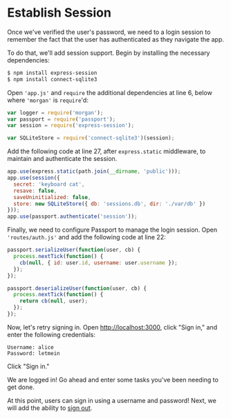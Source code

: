 # Establish Session

Once we've verified the user's password, we need to a login session to remember
the fact that the user has authenticated as they navigate the app.

To do that, we'll add session support.  Begin by installing the necessary
dependencies:

```sh
$ npm install express-session
$ npm install connect-sqlite3
```

Open `'app.js'` and `require` the additional dependencies at line 6, below
where `'morgan'` is `require`'d:

```js
var logger = require('morgan');
var passport = require('passport');
var session = require('express-session');

var SQLiteStore = require('connect-sqlite3')(session);
```

Add the following code at line 27, after `express.static` middleware, to
maintain and authenticate the session.

```js
app.use(express.static(path.join(__dirname, 'public')));
app.use(session({
  secret: 'keyboard cat',
  resave: false,
  saveUninitialized: false,
  store: new SQLiteStore({ db: 'sessions.db', dir: './var/db' })
}));
app.use(passport.authenticate('session'));
```

Finally, we need to configure Passport to manage the login session.  Open
`'routes/auth.js'` and add the following code at line 22:

```js
passport.serializeUser(function(user, cb) {
  process.nextTick(function() {
    cb(null, { id: user.id, username: user.username });
  });
});

passport.deserializeUser(function(user, cb) {
  process.nextTick(function() {
    return cb(null, user);
  });
});
```

Now, let's retry signing in.  Open [http://localhost:3000](http://localhost:3000),
click "Sign in," and enter the following credentials:

```
Username: alice
Password: letmein
```

Click "Sign in."

We are logged in!  Go ahead and enter some tasks you've been needing to get
done.

At this point, users can sign in using a username and password!  Next, we
will add the ability to [sign out](../logout/).
